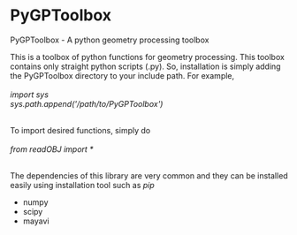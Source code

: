 # PyGPToolbox
PyGPToolbox - A python geometry processing toolbox

This is a toolbox of python functions for geometry processing. This toolbox contains only straight python scripts (.py). So, installation is simply adding the PyGPToolbox directory to your include path. For example,<br /><br />
_import sys_ <br />
_sys.path.append('/path/to/PyGPToolbox')_<br /><br />

To import desired functions, simply do <br /><br />
_from readOBJ import *_<br /><br />

The dependencies of this library are very common and they can be installed easily using installation tool such as _pip_<br />
- numpy<br />
- scipy<br />
- mayavi<br />


